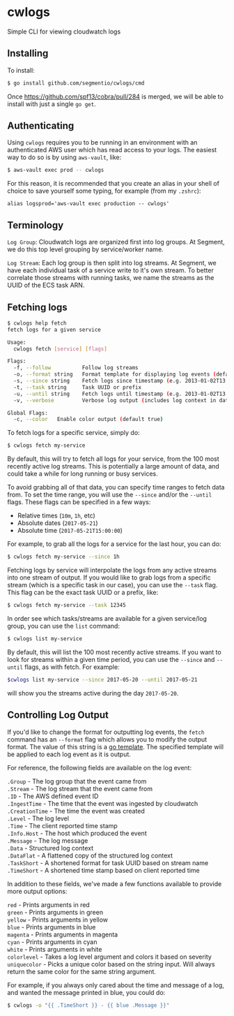 # cwlogs

Simple CLI for viewing cloudwatch logs

## Installing

To install:

```bash
$ go install github.com/segmentio/cwlogs/cmd
```

Once https://github.com/spf13/cobra/pull/284 is merged, we will be able to install with just a single `go get`.

## Authenticating

Using `cwlogs` requires you to be running in an environment with an authenticated AWS user which has read access to your logs.  The easiest way to do so is by using `aws-vault`, like:

```bash
$ aws-vault exec prod -- cwlogs
```

For this reason, it is recommended that you create an alias in your shell of choice to save yourself some typing, for example (from my `.zshrc`):

```
alias logsprod='aws-vault exec production -- cwlogs'
```

## Terminology

`Log Group`: Cloudwatch logs are organized first into log groups.  At Segment, we do this top level grouping by service/worker name.

`Log Stream`: Each log group is then split into log streams.  At Segment, we have each individual task of a service write to it's own stream.  To better correlate those streams with running tasks, we name the streams as the UUID of the ECS task ARN.

## Fetching logs

```bash
$ cwlogs help fetch
fetch logs for a given service

Usage:
  cwlogs fetch [service] [flags]

Flags:
  -f, --follow          Follow log streams
  -o, --format string   Format template for displaying log events (default "[ {{ uniquecolor (print .TaskShort) }} ] {{ .TimeShort }} {{ colorlevel .Level }} - {{ .Message }}")
  -s, --since string    Fetch logs since timestamp (e.g. 2013-01-02T13:23:37) or relative (e.g. 42m for 42 minutes) (default "all")
  -t, --task string     Task UUID or prefix
  -u, --until string    Fetch logs until timestamp (e.g. 2013-01-02T13:23:37) or relative (e.g. 42m for 42 minutes) (default "now")
  -v, --verbose         Verbose log output (includes log context in data fields)

Global Flags:
  -c, --color   Enable color output (default true)

```

To fetch logs for a specific service, simply do:

```bash
$ cwlogs fetch my-service
```

By default, this will try to fetch all logs for your service, from the 100 most recently active log streams.  This is potentially a large amount of data, and could take a while for long running or busy services.

To avoid grabbing all of that data, you can specify time ranges to fetch data from.  To set the time range, you will use the `--since` and/or the `--until` flags.  These flags can be specified in a few ways:
* Relative times (`10m`, `1h`, etc)
* Absolute dates (`2017-05-21`)
* Absolute time (`2017-05-21T15:00:00`)

For example, to grab all the logs for a service for the last hour, you can do:

```bash
$ cwlogs fetch my-service --since 1h
```

Fetching logs by service will interpolate the logs from any active streams into one stream of output.  If you would like to grab logs from a specific stream (which is a specific task in our case), you can use the `--task` flag.  This flag can be the exact task UUID or a prefix, like:

```bash
$ cwlogs fetch my-service --task 12345
```

In order see which tasks/streams are available for a given service/log group, you can use the `list` command:

```bash
$ cwlogs list my-service
```

By default, this will list the 100 most recently active streams.  If you want to look for streams within a given time period, you can use the `--since` and `--until` flags, as with fetch.  For example:

```bash
$cwlogs list my-service --since 2017-05-20 --until 2017-05-21
```

will show you the streams active during the day `2017-05-20`.


## Controlling Log Output

If you'd like to change the format for outputting log events, the `fetch` command has an `--format` flag which allows you to modify the output format.  The value of this string is a [go template](https://golang.org/pkg/text/template).  The specified template will be applied to each log event as it is output.

For reference, the following fields are available on the log event:

`.Group` - The log group that the event came from  
`.Stream` - The log stream that the event came from  
`.ID` - The AWS defined event ID  
`.IngestTime` - The time that the event was ingested by cloudwatch  
`.CreationTime` - The time the event was created  
`.Level` - The log level  
`.Time` - The client reported time stamp  
`.Info.Host` - The host which produced the event  
`.Message` - The log message  
`.Data` - Structured log context  
`.DataFlat` - A flattened copy of the structured log context  
`.TaskShort` - A shortened format for task UUID based on stream name  
`.TimeShort` - A shortened time stamp based on client reported time  

In addition to these fields, we've made a few functions available to provide more output options:

`red` - Prints arguments in red  
`green` - Prints arguments in green  
`yellow` - Prints arguments in yellow  
`blue` - Prints arguments in blue  
`magenta` - Prints arguments in magenta  
`cyan` - Prints arguments in cyan  
`white` - Prints arguments in white  
`colorlevel` - Takes a log level argument and colors it based on severity  
`uniquecolor` - Picks a unique color based on the string input.  Will always return the same color for the same string argument.  

For example, if you always only cared about the time and message of a log, and wanted the message printed in blue, you could do:

```bash
$ cwlogs -o "{{ .TimeShort }} - {{ blue .Message }}"
```
